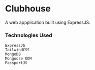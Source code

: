 # Clubhouse

A web appplication bulit using ExpressJS.

### Technologies Used

```
ExpressJS
TailwindCSS
MongoDB
Mongoose ODM
PassportJS
